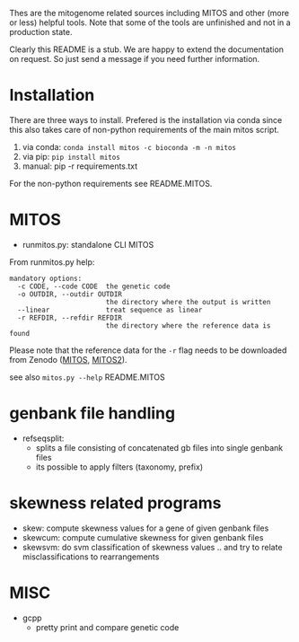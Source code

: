 Thes are the mitogenome related sources including MITOS and other (more or less) helpful tools. Note that some of the tools are unfinished and not in a production state.

Clearly this README is a stub. We are happy to extend the documentation on request. So just send a message if you need further information.

Installation
============

There are three ways to install. Prefered is the installation via conda since this also takes care of non-python requirements of the main mitos script.

1. via conda: `conda install mitos -c bioconda -m -n mitos`
2. via pip: `pip install mitos`
3. manual: pip -r requirements.txt

For the non-python requirements see README.MITOS.

MITOS
=====

* runmitos.py: standalone CLI MITOS

From runmitos.py help:

```
mandatory options:
  -c CODE, --code CODE  the genetic code
  -o OUTDIR, --outdir OUTDIR
                        the directory where the output is written
  --linear              treat sequence as linear
  -r REFDIR, --refdir REFDIR
                        the directory where the reference data is found

```

Please note that the reference data for the `-r` flag needs to be downloaded from Zenodo ([MITOS](https://zenodo.org/record/2683856), [MITOS2](https://zenodo.org/record/2672835)).

see also `mitos.py --help` README.MITOS


genbank file handling
=====================

* refseqsplit:
    - splits a file consisting of concatenated gb files into single genbank files
    - its possible to apply filters (taxonomy, prefix)

skewness related programs
=========================

* skew:
	compute skewness values for a gene of given genbank files
* skewcum:
	compute cumulative skewness for given genbank files
* skewsvm:
	do svm classification of skewness values .. and try to relate misclassifications to rearrangements

MISC
====

* gcpp
	- pretty print and compare genetic code
